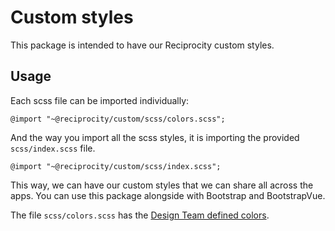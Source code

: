 # Custom styles

This package is intended to have our Reciprocity custom styles.

## Usage

Each scss file can be imported individually:

```
@import "~@reciprocity/custom/scss/colors.scss";
```

And the way you import all the scss styles, it is importing the provided `scss/index.scss` file.

```
@import "~@reciprocity/custom/scss/index.scss";
```

This way, we can have our custom styles that we can share all across the apps.
You can use this package alongside with Bootstrap and BootstrapVue. 

The file `scss/colors.scss` has the [Design Team defined colors](https://share.goabstract.com/6feb26e0-e4ed-4ca4-94f4-fff47925522a?mode=build&sha=fc8a3c91035b5d7ff9a1dc0ebad4776094fddece).
